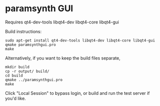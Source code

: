 # paramsynth GUI

Requires qt4-dev-tools libqt4-dev libqt4-core libqt4-gui

Build instructions:

```
sudo apt-get install qt4-dev-tools libqt4-dev libqt4-core libqt4-gui
qmake paramsynthgui.pro 
make
```

Alternatively, if you want to keep the build files separate,
```
mkdir build
cp -r output/ build/ 
cd build
qmake ../paramsynthgui.pro
make
```

Click "Local Session" to bypass login, or build and run the test server if you'd like.

